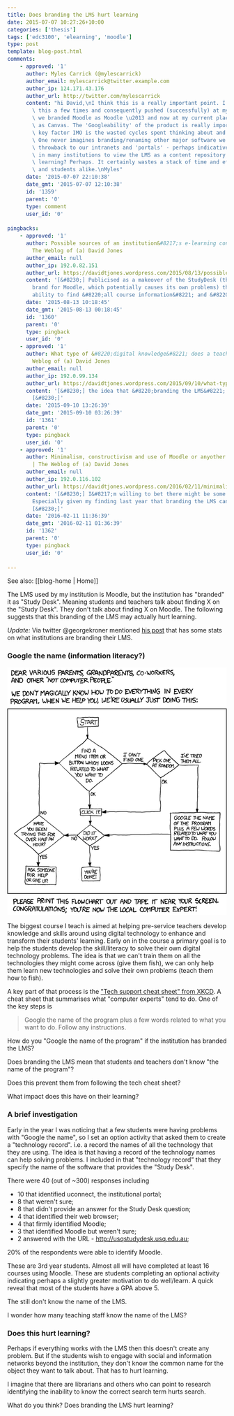 ```yaml
---
title: Does branding the LMS hurt learning
date: 2015-07-07 10:27:26+10:00
categories: ['thesis']
tags: ['edc3100', 'elearning', 'moodle']
type: post
template: blog-post.html
comments:
    - approved: '1'
      author: Myles Carrick (@mylescarrick)
      author_email: mylescarrick@twitter.example.com
      author_ip: 124.171.43.176
      author_url: http://twitter.com/mylescarrick
      content: "hi David,\nI think this is a really important point. I've experienced\
        \ this a few times and consequently pushed (successfully) at my last gig to ensure\
        \ we branded Moodle as Moodle \u2013 and now at my current place to have Canvas\
        \ as Canvas. The 'Googleability' of the product is really important. The other\
        \ key factor IMO is the wasted cycles spent thinking about and debating the name.\
        \ One never imagines branding/renaming other major software we use. It's an awful\
        \ throwback to our intranets and 'portals' - perhaps indicative of the tendency\
        \ in many institutions to view the LMS as a content repository ;)\nDoes it hurt\
        \ learning? Perhaps. It certainly wastes a stack of time and effort for staff\
        \ and students alike.\nMyles"
      date: '2015-07-07 22:10:38'
      date_gmt: '2015-07-07 12:10:38'
      id: '1359'
      parent: '0'
      type: comment
      user_id: '0'
    
pingbacks:
    - approved: '1'
      author: Possible sources of an institution&#8217;s e-learning content problems |
        The Weblog of (a) David Jones
      author_email: null
      author_ip: 192.0.82.151
      author_url: https://davidtjones.wordpress.com/2015/08/13/possible-sources-of-an-institutions-e-learning-content-problems/
      content: '[&#8230;] Publicised as a makeover of the StudyDesk (the institutional
        brand for Moodle, which potentially causes its own problems) that promises the
        ability to find &#8220;all course information&#8221; and &#8220;assessment [&#8230;]'
      date: '2015-08-13 10:18:45'
      date_gmt: '2015-08-13 00:18:45'
      id: '1360'
      parent: '0'
      type: pingback
      user_id: '0'
    - approved: '1'
      author: What type of &#8220;digital knowledge&#8221; does a teacher need? | The
        Weblog of (a) David Jones
      author_email: null
      author_ip: 192.0.99.134
      author_url: https://davidtjones.wordpress.com/2015/09/10/what-type-of-digital-knowledge-does-a-teacher-need/
      content: '[&#8230;] the idea that &#8220;branding the LMS&#8221; hurts learning/digital
        [&#8230;]'
      date: '2015-09-10 13:26:39'
      date_gmt: '2015-09-10 03:26:39'
      id: '1361'
      parent: '0'
      type: pingback
      user_id: '0'
    - approved: '1'
      author: Minimalism, constructivism and use of Moodle or anyother e-learning tool
        | The Weblog of (a) David Jones
      author_email: null
      author_ip: 192.0.116.102
      author_url: https://davidtjones.wordpress.com/2016/02/11/minimalism-constructivism-and-use-of-moodle-or-anyother-e-learning-tool/
      content: '[&#8230;] I&#8217;m willing to bet there might be some significant similarities.
        Especially given my finding last year that branding the LMS can hurt &#8220;learning&#8221;.
        [&#8230;]'
      date: '2016-02-11 11:36:39'
      date_gmt: '2016-02-11 01:36:39'
      id: '1362'
      parent: '0'
      type: pingback
      user_id: '0'
    
---
```


See also: [[blog-home | Home]]

The LMS used by my institution is Moodle, but the institution has "branded" it as "Study Desk". Meaning students and teachers talk about finding X on the "Study Desk". They don't talk about finding X on Moodle. The following suggests that this branding of the LMS may actually hurt learning.

_Update:_ Via twitter @georgekroner mentioned [his post](http://edutechnica.com/2013/11/01/naming-your-lms/) that has some stats on what institutions are branding their LMS.

### Google the name (information literacy?)

[![](images/tech_support_cheat_sheet.png)](http://xkcd.com/627/)

The biggest course I teach is aimed at helping pre-service teachers develop knowledge and skills around using digital technology to enhance and transform their students' learning. Early on in the course a primary goal is to help the students develop the skill/literacy to solve their own digital technology problems. The idea is that we can't train them on all the technologies they might come across (give them fish), we can only help them learn new technologies and solve their own problems (teach them how to fish).

A key part of that process is the ["Tech support cheat sheet" from XKCD](http://xkcd.com/627/). A cheat sheet that summarises what "computer experts" tend to do. One of the key steps is

> Google the name of the program plus a few words related to what you want to do. Follow any instructions.

How do you "Google the name of the program" if the institution has branded the LMS?

Does branding the LMS mean that students and teachers don't know "the name of the program"?

Does this prevent them from following the tech cheat sheet?

What impact does this have on their learning?

### A brief investigation

Early in the year I was noticing that a few students were having problems with "Google the name", so I set an option activity that asked them to create a "technology record". i.e. a record the names of all the technology that they are using. The idea is that having a record of the technology names can help solving problems. I included in that "technology record" that they specify the name of the software that provides the "Study Desk".

There were 40 (out of ~300) responses including

- 10 that identified uconnect, the institutional portal;
- 8 that weren't sure;
- 8 that didn't provide an answer for the Study Desk question;
- 4 that identified their web browser;
- 4 that firmly identified Moodle;
- 3 that identified Moodle but weren't sure;
- 2 answered with the URL - http://usqstudydesk.usq.edu.au;

20% of the respondents were able to identify Moodle.

These are 3rd year students. Almost all will have completed at least 16 courses using Moodle. These are students completing an optional activity indicating perhaps a slightly greater motivation to do well/learn. A quick reveal that most of the students have a GPA above 5.

The still don't know the name of the LMS.

I wonder how many teaching staff know the name of the LMS?

### Does this hurt learning?

Perhaps if everything works with the LMS then this doesn't create any problem. But if the students wish to engage with social and information networks beyond the institution, they don't know the common name for the object they want to talk about. That has to hurt learning.

I imagine that there are librarians and others who can point to research identifying the inability to know the correct search term hurts search.

What do you think? Does branding the LMS hurt learning?